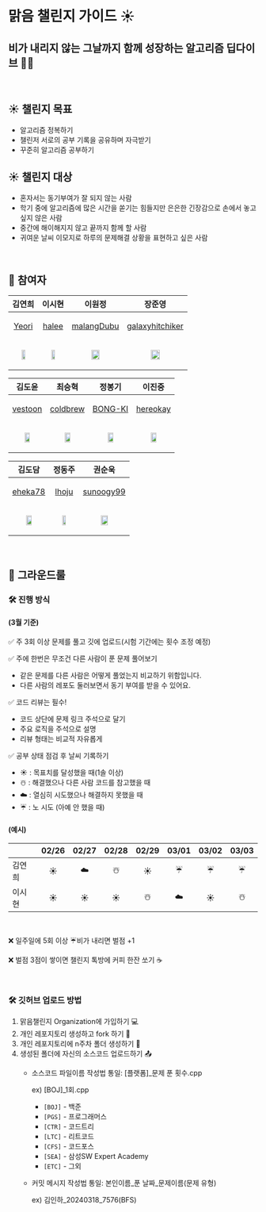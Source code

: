 # 맑음 챌린지 가이드 ☀️
## 비가 내리지 않는 그날까지 함께 성장하는 알고리즘 딥다이브 🌊🔥

<br/>
    

## ☀️ 챌린지 목표
- 알고리즘 정복하기
- 챌린저 서로의 공부 기록을 공유하며 자극받기
- 꾸준히 알고리즘 공부하기

## ☀️ 챌린지 대상
- 혼자서는 동기부여가 잘 되지 않는 사람
- 학기 중에 알고리즘에 많은 시간을 쏟기는 힘들지만 은은한 긴장감으로 손에서 놓고싶지 않은 사람
- 중간에 해이해지지 않고 끝까지 함께 할 사람
- 귀여운 날씨 이모지로 하루의 문제해결 상황을 표현하고 싶은 사람

<br/>


## :hatching_chick: 참여자

<div align="center">

| 김연희 | 이시현 | 이원정 | 장준영 |
|:---------------------------------:|:---------------------------------:|:---------------------------------:|:---------------------------------:|
| <p align="center">[Yeori](https://github.com/Yeonhee-Kim)</p> | <p align="center">[halee](https://github.com/itshihi)</p> | <p align="center">[malangDubu](https://github.com/malangDubu)</p> | <p align="center">[galaxyhitchiker](https://github.com/galaxyhitchiker)</p> |
| <p align="center"><img src="https://github.com/Yeonhee-Kim.png" width="40%" /></p> | <p align="center"><img src="https://github.com/itshihi.png" width="40%" /></p> | <p align="center"><img src="https://github.com/malangDubu.png" width="40%" /></p> | <p align="center"><img src="https://github.com/galaxyhitchiker.png" width="40%" /></p> |

| 김도윤 | 최승혁 | 정봉기 | 이진중 |
|:---------------------------------:|:---------------------------------:|:---------------------------------:|:---------------------------------:|
| <p align="center">[vestoon](https://github.com/vestoon)</p> | <p align="center">[coldbrew](https://github.com/ColdTbrew)</p> | <p align="center">[BONG-KI](https://github.com/JB0527)</p> | <p align="center">[hereokay](https://github.com/hereokay)</p> |
| <p align="center"><img src="https://github.com/vestoon.png" width="40%" /></p> | <p align="center"><img src="https://github.com/ColdTbrew.png" width="40%" /></p> | <p align="center"><img src="https://github.com/JB0527.png" width="40%" /></p> | <p align="center"><img src="https://github.com/hereokay.png" width="40%" /></p> |

| 김도담 | 정동주 | 권순욱 |
|:---------------------------------:|:---------------------------------:|:---------------------------------:|
| <p align="center">[eheka78](https://github.com/Dodam1st)</p> | <p align="center">[lhoju](https://github.com/lhoju)</p> | <p align="center">[sunoogy99](https://github.com/sunoogy99)</p> |
| <p align="center"><img src="https://github.com/Dodam1st.png" width="40%" /></p> | <p align="center"><img src="https://github.com/lhoju.png" width="40%" /></p> | <p align="center"><img src="https://github.com/sunoogy99.png" width="40%" /></p> |

</div>


<br/>


## 🌟 그라운드룰
### 🛠 진행 방식

#### (3월 기준)

✅ 주 3회 이상 문제를 풀고 깃에 업로드(시험 기간에는 횟수 조정 예정)

✅ 주에 한번은 무조건 다른 사람이 푼 문제 풀어보기
- 같은 문제를 다른 사람은 어떻게 풀었는지 비교하기 위함입니다.
- 다른 사람의 레포도 둘러보면서 동기 부여를 받을 수 있어요.

✅ 코드 리뷰는 필수!
- 코드 상단에 문제 링크 주석으로 달기
- 주요 로직을 주석으로 설명
- 리뷰 형태는 비교적 자유롭게
  
✅ 공부 상태 점검 후 날씨 기록하기 
- ☀️ : 목표치를 달성했을 때(1솔 이상)
- ☃️ : 해결했으나 다른 사람 코드를 참고했을 때
- ☁️ : 열심히 시도했으나 해결하지 못했을 때
- ☔ : 노 시도 (아예 안 했을 때)

#### (예시)
  
|      | 02/26 | 02/27 | 02/28 | 02/29 | 03/01 | 03/02 | 03/03 |
|------|:-----:|:-----:|:-----:|:-----:|:-----:|:-----:|:-----:|
| 김연희 | ☀️ | ☁️     | ☃️     | ☀️     | ☔     | ☔     | ☔     |
| 이시현 | ☀️ | ☀️     | ☀️     | ☃️     | ☁️     | ☀️     | ☃️     |  

  
<br/>
  
:x: 일주일에 5회 이상 ☔비가 내리면 벌점 +1

:x: 벌점 3점이 쌓이면 챌린지 톡방에 커피 한잔 쏘기 ☕


<br/>



### 🛠 깃허브 업로드 방법

1. 맑음챌린지 Organization에 가입하기 💻
2. 개인 레포지토리 생성하고 fork 하기 🍴
3. 개인 레포지토리에 n주차 폴더 생성하기 📁
4. 생성된 폴더에 자신의 소스코드 업로드하기 📤
   - 소스코드 파일이름 작성법 통일: [플랫폼]_문제 푼 횟수.cpp
     
     ex) [BOJ]_1회.cpp
     - `[BOJ]` - 백준
     - `[PGS]` - 프로그래머스
     - `[CTR]` - 코드트리
     - `[LTC]` - 리트코드
     - `[CFS]` - 코드포스
     - `[SEA]` - 삼성SW Expert Academy
     - `[ETC]` - 그외
    - 커밋 메시지 작성법 통일: 본인이름_푼 날짜_문제이름(문제 유형)
      
      ex) 김인하_20240318_7576(BFS)
